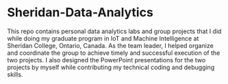 # Sheridan-Data-Analytics
This repo contains personal data analytics labs and group projects that I did while doing my graduate program in IoT and Machine Intelligence at Sheridan College, Ontario, Canada.
As the team leader, I helped organize and coordinate the group to achieve timely and successful execution of the two projects. I also designed the PowerPoint presentations for the two projects by myself while contributing my technical coding and debugging skills.
